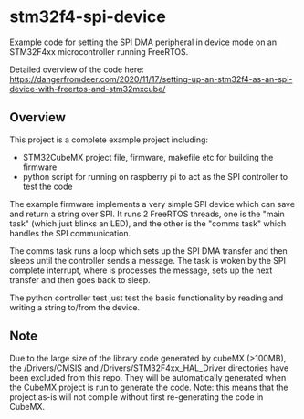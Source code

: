 # stm32f4-spi-device

Example code for setting the SPI DMA peripheral in device mode on an STM32F4xx microcontroller running FreeRTOS.

Detailed overview of the code here: https://dangerfromdeer.com/2020/11/17/setting-up-an-stm32f4-as-an-spi-device-with-freertos-and-stm32mxcube/

## Overview

This project is a complete example project including:
  - STM32CubeMX project file, firmware, makefile etc for building the firmware
  - python script for running on raspberry pi to act as the SPI controller to test the code

The example firmware implements a very simple SPI device which can save and return a string over SPI.
It runs 2 FreeRTOS threads, one is the "main task" (which just blinks an LED), and the other is the "comms task" which handles the SPI communication.

The comms task runs a loop which sets up the SPI DMA transfer and then sleeps until the controller sends a message.
The task is woken by the SPI complete interrupt, where is processes the message, sets up the next transfer and then goes back to sleep.

The python controller test just test the basic functionality by reading and writing a string to/from the device.

## Note

Due to the large size of the library code generated by cubeMX (>100MB), the /Drivers/CMSIS and /Drivers/STM32F4xx_HAL_Driver directories have been excluded from this repo.
They will be automatically generated when the CubeMX project is run to generate the code.
Note: this means that the project as-is will not compile without first re-generating the code in CubeMX.
